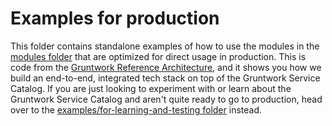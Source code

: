 # Examples for production

This folder contains standalone examples of how to use the modules in the [modules folder](/modules) that are optimized 
for direct usage in production. This is code from the [Gruntwork Reference 
Architecture](https://gruntwork.io/reference-architecture/), and it shows you how we build an end-to-end, integrated
tech stack on top of the Gruntwork Service Catalog. If you are just looking to experiment with or learn about the 
Gruntwork Service Catalog and aren't quite ready to go to production, head over to the 
[examples/for-learning-and-testing folder](/examples/for-learning-and-testing) instead. 
